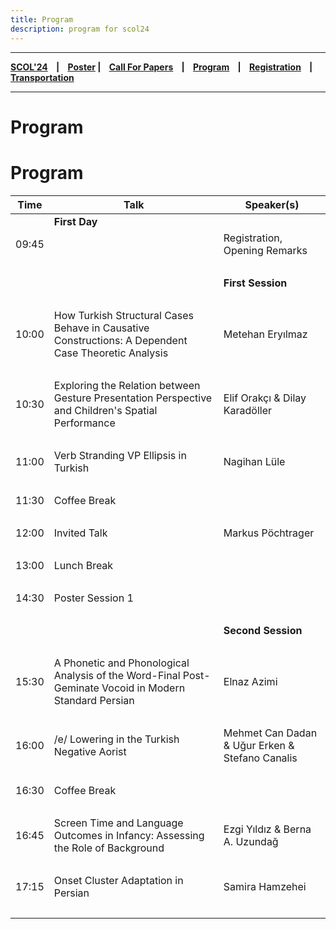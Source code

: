 ```yaml
---
title: Program
description: program for scol24
---
```


---

**[SCOL'24][scol24] ‎ ‎ ‎ | ‎ ‎ ‎ [Poster][flyer] ‎ ‎ ‎ | ‎ ‎ ‎ [Call For Papers][cfp] ‎ ‎ ‎ | ‎ ‎ ‎ [Program][prog] ‎ ‎ ‎ | ‎ ‎ ‎ [Registration][reg] ‎ ‎ ‎ | ‎ ‎ ‎ [Transportation][tp]**

---

# Program

# Program


| Time | Talk       | Speaker(s)             |
| ---           | ---           | ---               |
| | **First Day** | |
| 09:45 |   | Registration, Opening Remarks  | 
|    ‎        |             |   |
| | | **First Session** |
|    ‎        |           |     |
| 10:00  | How Turkish Structural Cases Behave in Causative Constructions: A Dependent Case Theoretic Analysis | Metehan Eryılmaz |
|    ‎        |                | |
| 10:30 | Exploring the Relation between Gesture Presentation Perspective and Children's Spatial Performance | Elif Orakçı & Dilay Karadöller | 
|    ‎        |          |      |
| 11:00 | Verb Stranding VP Ellipsis in Turkish | Nagihan Lüle | 
|    ‎        |          |      |
| 11:30 | Coffee Break | |
|    ‎        |                | |
| 12:00 | Invited Talk | Markus Pöchtrager | 
|    ‎        |                | |
| 13:00 | Lunch Break | |
|    ‎        |     |           |
| 14:30   | Poster Session 1 | |
|    ‎        |                | |
|  | | **Second Session** |
|    ‎        |                | |
| 15:30 | A Phonetic and Phonological Analysis of the Word-Final Post-Geminate Vocoid in Modern Standard Persian | Elnaz Azimi |
|    ‎        |                | |
| 16:00 | /e/ Lowering in the Turkish Negative Aorist  | Mehmet Can Dadan & Uğur Erken & Stefano Canalis |
|    ‎        |                | |
| 16:30 | Coffee Break |  |
|    ‎        |                | |
| 16:45 | Screen Time and Language Outcomes in Infancy: Assessing the Role of Background | Ezgi Yıldız & Berna A. Uzundağ | 
|    ‎        |          |      |
| 17:15 | Onset Cluster Adaptation in Persian | Samira Hamzehei | 
|    ‎        |          |      |


[prog]: /scol/24/program
[tp]: /scol/24/transportation
[reg]: /scol/24/registration
[scol24]: /scol/24
[cfp]: /scol/24/callforpapers
[flyer]: https://github.com/BogaziciLinguisticsCircle/scol.boun.edu.tr/raw/master/assets/SCOL24Flyer.png
